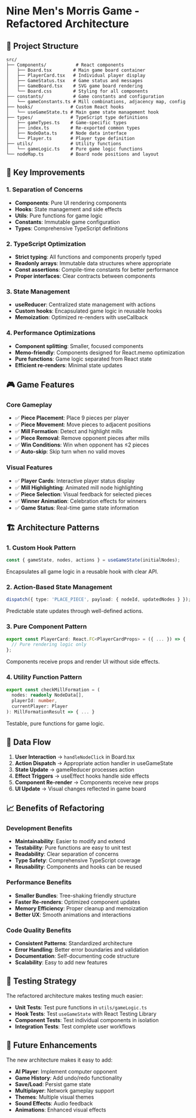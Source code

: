 # Nine Men's Morris Game - Refactored Architecture

## 📁 Project Structure

```
src/
├── Components/           # React components
│   ├── Board.tsx        # Main game board container
│   ├── PlayerCard.tsx   # Individual player display
│   ├── GameStatus.tsx   # Game status and messages
│   ├── GameBoard.tsx    # SVG game board rendering
│   └── Board.css        # Styling for all components
├── constants/           # Game constants and configuration
│   └── gameConstants.ts # Mill combinations, adjacency map, config
├── hooks/              # Custom React hooks
│   └── useGameState.ts # Main game state management hook
├── types/              # TypeScript type definitions
│   ├── gameTypes.ts    # Game-specific types
│   ├── index.ts        # Re-exported common types
│   ├── NodeData.ts     # Node data interface
│   └── Player.ts       # Player type definition
├── utils/              # Utility functions
│   └── gameLogic.ts    # Pure game logic functions
└── nodeMap.ts          # Board node positions and layout
```

## 🔧 Key Improvements

### 1. **Separation of Concerns**
- **Components**: Pure UI rendering components
- **Hooks**: State management and side effects
- **Utils**: Pure functions for game logic
- **Constants**: Immutable game configuration
- **Types**: Comprehensive TypeScript definitions

### 2. **TypeScript Optimization**
- **Strict typing**: All functions and components properly typed
- **Readonly arrays**: Immutable data structures where appropriate
- **Const assertions**: Compile-time constants for better performance
- **Proper interfaces**: Clear contracts between components

### 3. **State Management**
- **useReducer**: Centralized state management with actions
- **Custom hooks**: Encapsulated game logic in reusable hooks
- **Memoization**: Optimized re-renders with useCallback

### 4. **Performance Optimizations**
- **Component splitting**: Smaller, focused components
- **Memo-friendly**: Components designed for React.memo optimization
- **Pure functions**: Game logic separated from React state
- **Efficient re-renders**: Minimal state updates

## 🎮 Game Features

### Core Gameplay
- ✅ **Piece Placement**: Place 9 pieces per player
- ✅ **Piece Movement**: Move pieces to adjacent positions
- ✅ **Mill Formation**: Detect and highlight mills
- ✅ **Piece Removal**: Remove opponent pieces after mills
- ✅ **Win Conditions**: Win when opponent has ≤2 pieces
- ✅ **Auto-skip**: Skip turn when no valid moves

### Visual Features
- ✅ **Player Cards**: Interactive player status display
- ✅ **Mill Highlighting**: Animated mill node highlighting
- ✅ **Piece Selection**: Visual feedback for selected pieces
- ✅ **Winner Animation**: Celebration effects for winners
- ✅ **Game Status**: Real-time game state information

## 🏗️ Architecture Patterns

### 1. **Custom Hook Pattern**
```typescript
const { gameState, nodes, actions } = useGameState(initialNodes);
```
Encapsulates all game logic in a reusable hook with clear API.

### 2. **Action-Based State Management**
```typescript
dispatch({ type: 'PLACE_PIECE', payload: { nodeId, updatedNodes } });
```
Predictable state updates through well-defined actions.

### 3. **Pure Component Pattern**
```typescript
export const PlayerCard: React.FC<PlayerCardProps> = ({ ... }) => {
  // Pure rendering logic only
};
```
Components receive props and render UI without side effects.

### 4. **Utility Function Pattern**
```typescript
export const checkMillFormation = (
  nodes: readonly NodeData[],
  playerId: number,
  currentPlayer: Player
): MillFormationResult => { ... }
```
Testable, pure functions for game logic.

## 🔄 Data Flow

1. **User Interaction** → `handleNodeClick` in Board.tsx
2. **Action Dispatch** → Appropriate action handler in useGameState
3. **State Update** → gameReducer processes action
4. **Effect Triggers** → useEffect hooks handle side effects
5. **Component Re-render** → Components receive new props
6. **UI Update** → Visual changes reflected in game board

## 📈 Benefits of Refactoring

### Development Benefits
- **Maintainability**: Easier to modify and extend
- **Testability**: Pure functions are easy to unit test
- **Readability**: Clear separation of concerns
- **Type Safety**: Comprehensive TypeScript coverage
- **Reusability**: Components and hooks can be reused

### Performance Benefits
- **Smaller Bundles**: Tree-shaking friendly structure
- **Faster Re-renders**: Optimized component updates
- **Memory Efficiency**: Proper cleanup and memoization
- **Better UX**: Smooth animations and interactions

### Code Quality Benefits
- **Consistent Patterns**: Standardized architecture
- **Error Handling**: Better error boundaries and validation
- **Documentation**: Self-documenting code structure
- **Scalability**: Easy to add new features

## 🧪 Testing Strategy

The refactored architecture makes testing much easier:

- **Unit Tests**: Test pure functions in `utils/gameLogic.ts`
- **Hook Tests**: Test `useGameState` with React Testing Library
- **Component Tests**: Test individual components in isolation
- **Integration Tests**: Test complete user workflows

## 🚀 Future Enhancements

The new architecture makes it easy to add:
- **AI Player**: Implement computer opponent
- **Game History**: Add undo/redo functionality
- **Save/Load**: Persist game state
- **Multiplayer**: Network gameplay support
- **Themes**: Multiple visual themes
- **Sound Effects**: Audio feedback
- **Animations**: Enhanced visual effects
